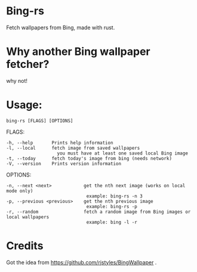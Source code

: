 # Bing-rs
Fetch wallpapers from Bing, made with rust.

# Why another Bing wallpaper fetcher?

why not!

# Usage:

    bing-rs [FLAGS] [OPTIONS]

FLAGS:

    -h, --help       Prints help information
    -l, --local      fetch image from saved wallpapers
                       you must have at least one saved local Bing image 
    -t, --today      fetch today's image from bing (needs network)
    -V, --version    Prints version information

OPTIONS:

    -n, --next <next>            get the nth next image (works on local mode only)
                                  example: bing-rs -n 3
    -p, --previous <previous>    get the nth previous image
                                  example: bing-rs -p 
    -r, --random                 fetch a random image from Bing images or local wallpapers
                                  example: bing -l -r


# Credits

Got the idea from https://github.com/rjstyles/BingWallpaper .
